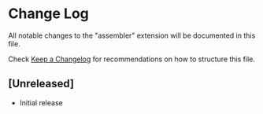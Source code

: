 # Change Log

All notable changes to the "assembler" extension will be documented in this file.

Check [Keep a Changelog](http://keepachangelog.com/) for recommendations on how to structure this file.

## [Unreleased]

- Initial release